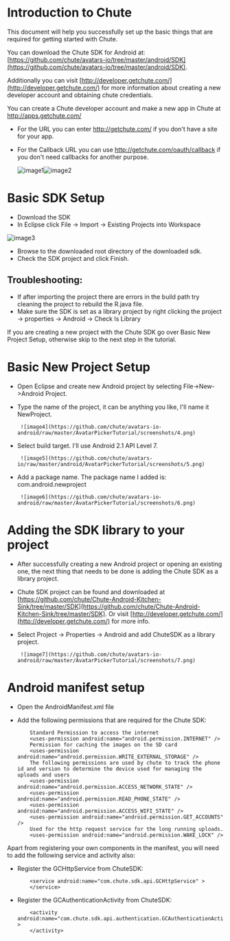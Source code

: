 Introduction to Chute
====

This document will help you successfully set up the basic things that are required for
getting started with Chute.

You can download the Chute SDK for Android at:
[https://github.com/chute/avatars-io/tree/master/android/SDK](https://github.com/chute/avatars-io/tree/master/android/SDK).

Additionally you can visit [http://developer.getchute.com/](http://developer.getchute.com/) for more information about creating a new developer account and obtaining chute credentials.

You can create a Chute developer account and make a new app in Chute at http://apps.getchute.com/

- For the URL you can enter http://getchute.com/ if you don't have a site for your app.
- For the Callback URL you can use http://getchute.com/oauth/callback if you don't need callbacks for another purpose.
	
	![image1](https://github.com/chute/avatars-io-android/raw/master/AvatarPickerTutorial/screenshots/1.png)![image2](https://github.com/chute/avatars-io-android/raw/master/AvatarPickerTutorial/screenshots/2.png)  

Basic SDK Setup
====

* Download the SDK 
* In Eclipse click File -> Import -> Existing Projects into Workspace

![image3](https://github.com/chute/avatars-io-android/raw/master/AvatarPickerTutorial/screenshots/3.png)

* Browse to the downloaded root directory of the downloaded sdk.
* Check the SDK project and click Finish.

Troubleshooting:
----

* If after importing the project there are errors in the build path try cleaning the project to rebuild the R.java file.
* Make sure the SDK is set as a library project by right clicking the project -> properties -> Android -> Check Is Library

If you are creating a new project with the Chute SDK go over Basic New Project Setup, otherwise skip to the next step in the tutorial.

Basic New Project Setup
====

* Open Eclipse and create new Android project by selecting File->New->Android Project.
* Type the name of the project, it can be anything you like, I'll name it NewProject.

       ![image4](https://github.com/chute/avatars-io-android/raw/master/AvatarPickerTutorial/screenshots/4.png)
  
* Select build target. I'll use Android 2.1 API Level 7.  
 
       ![image5](https://github.com/chute/avatars-io/raw/master/android/AvatarPickerTutorial/screenshots/5.png)
  
* Add a package name. The package name I added is: com.android.newproject

       ![image6](https://github.com/chute/avatars-io-android/raw/master/AvatarPickerTutorial/screenshots/6.png)
  
Adding the SDK library to your project
====

* After successfully creating a new Android project or opening an existing one, the next thing that needs to be done
  is adding the Chute SDK as a library project.
* Chute SDK project can be found and downloaded at [https://github.com/chute/Chute-Android-Kitchen-Sink/tree/master/SDK](https://github.com/chute/Chute-Android-Kitchen-Sink/tree/master/SDK). Or visit [http://developer.getchute.com/](http://developer.getchute.com/) for more info.

* Select Project -> Properties -> Android and add ChuteSDK as a library project.

       ![image7](https://github.com/chute/avatars-io-android/raw/master/AvatarPickerTutorial/screenshots/7.png)
  
    
Android manifest setup
====

* Open the AndroidManifest.xml file 

* Add the following permissions that are required for the Chute SDK:

    ```
        Standard Permission to access the internet
        <uses-permission android:name="android.permission.INTERNET" />
        Permission for caching the images on the SD card
        <uses-permission android:name="android.permission.WRITE_EXTERNAL_STORAGE" />
        The following permissions are used by chute to track the phone id and version to determine the device used for managing the uploads and users
        <uses-permission android:name="android.permission.ACCESS_NETWORK_STATE" />
        <uses-permission android:name="android.permission.READ_PHONE_STATE" />
        <uses-permission android:name="android.permission.ACCESS_WIFI_STATE" />
        <uses-permission android:name="android.permission.GET_ACCOUNTS" />
        Used for the http request service for the long running uploads.
        <uses-permission android:name="android.permission.WAKE_LOCK" />
    ```

Apart from registering your own components in the manifest, you will need to add the following service and activity also:

* Register the GCHttpService from ChuteSDK:

    ```
        <service android:name="com.chute.sdk.api.GCHttpService" >
        </service> 
    ```
 
* Register the GCAuthenticationActivity from ChuteSDK:

    ```
        <activity android:name="com.chute.sdk.api.authentication.GCAuthenticationActivity" >
        </activity> 
    ```
 